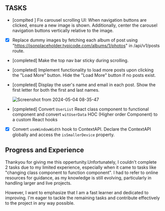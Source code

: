 
## TASKS

- [complted ] Fix carousel scrolling UI: When navigation buttons are clicked, ensure a new image is shown. Additionally, center the carousel navigation buttons vertically relative to the image.
- [x] Replace dummy images by fetching each album of post using "https://jsonplaceholder.typicode.com/albums/1/photos" in /api/v1/posts route.
- [completed] Make the top nav bar sticky during scrolling.
- [completed] Implement functionality to load more posts upon clicking the "Load More" button. Hide the "Load More" button if no posts exist.
- [completed] Display the user's name and email in each post. Show the first letter for both the first and last names.

  ![Screenshot from 2024-05-04 08-35-47](https://github.com/vidyalai/interview-challenge-1/assets/67904627/a1dd3dca-27e8-427b-a6dc-41de00d15df1)

- [cpmpleted] Convert `UserList` React class component to functional component and convert `witUserData` HOC (Higher order Component) to a custom React hooks
- [x] Convert `useWindowWidth` hook to ContextAPI. Declare the ContextAPI globally and access the `isSmallerDevice` property.

## Progress and Experience
Thankyou for giving me this oppertunity.Unfortunately, I couldn't complete 2 tasks due to my limited experience, especially when it came to tasks like "changing class component to function component". I had to refer to online resources for guidance, as my knowledge is still evolving, particularly in handling larger and live projects.

However, I want to emphasize that I am a fast learner and dedicated to improving. I'm eager to tackle the remaining tasks and contribute effectively to the project in any way possible.





